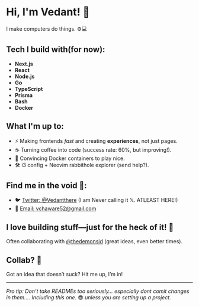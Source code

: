 # Hi, I'm Vedant! 👋  
I make computers do things. ⚙️💻

## Tech I build with(for now):
- **Next.js**  
- **React**  
- **Node.js**  
- **Go**  
- **TypeScript**  
- **Prisma**
- **Bash** 
- **Docker**

## What I'm up to:
- ⚡ Making frontends *fast* and creating **experiences**, not just pages.
- ☕ Turning coffee into code (success rate: 60%, but improving!).
- 🐳 Convincing Docker containers to play nice.
- 🛠️ i3 config + Neovim rabbithole explorer (send help?).

## Find me in the void 🌌:
- 🐦 [Twitter: @Vedantthere](https://twitter.com/Vedantthere) (I am Never calling it  𝕏. ATLEAST HERE!)
- 📧 [Email: vchaware52@gmail.com](mailto:vchaware52@gmail.com)

## I love building stuff—just for the heck of it! 🚀  
Often collaborating with [@thedemonsid](https://github.com/thedemonsid) (great ideas, even better times).

## Collab? 🤝  
Got an idea that doesn’t suck? Hit me up, I’m in!

---

*Pro tip: Don’t take READMEs too seriously… especially dont comit changes in them.... Including this one.* 😎
*unless you are setting up a project.*

<!---
Vdcds/Vdcds is a ✨ special ✨ repository because its `README.md` (this file) appears on your GitHub profile.
You can click the Preview link to take a look at your changes.
--->
